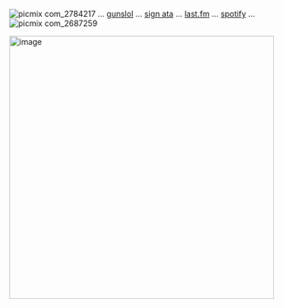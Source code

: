 
![picmix com_2784217](https://github.com/user-attachments/assets/fa4d9978-fc64-4533-b676-34b78de1c098)
 ... [gunslol](http://guns.lol/boyrot) ... [sign ata](https://prophetoffalsehope.atabook.org/) ... [last.fm](https://www.last.fm/user/corpsehem) ... [spotify](https://open.spotify.com/user/31iydpcy5qoohkge2fdzy2oukuvy?si=f43be6e7120f49bc&nd=1&dlsi=f0a492e36d604d00) ... ![picmix com_2687259](https://github.com/user-attachments/assets/cfdbb502-343d-406d-a6ed-628446be03db)


<img width="474" height="470" alt="image" src="https://github.com/user-attachments/assets/375693b9-3c26-4437-b682-16c5607b839a" />



